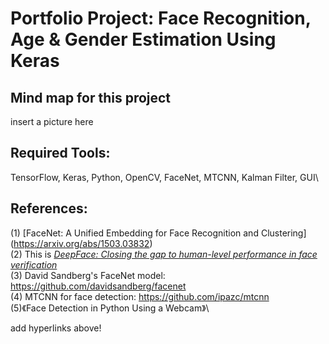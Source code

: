 # **Portfolio Project: Face Recognition, Age & Gender Estimation Using Keras**


## **Mind map for this project**

insert a picture here


## **Required Tools:**
TensorFlow, Keras, Python, OpenCV, FaceNet, MTCNN, Kalman Filter, GUI\



## **References:**
(1) [FaceNet: A Unified Embedding for Face Recognition and Clustering] (https://arxiv.org/abs/1503.03832) \
(2) This is *[DeepFace: Closing the gap to human-level performance in face verification](https://www.cs.toronto.edu/~ranzato/publications/taigman_cvpr14.pdf)* \
(3) David Sandberg's FaceNet model: https://github.com/davidsandberg/facenet \
(4) MTCNN for face detection: https://github.com/ipazc/mtcnn \
(5)《Face Detection in Python Using a Webcam》\

add hyperlinks above!
